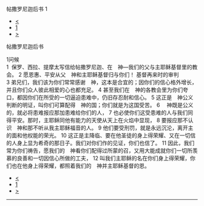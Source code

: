﻿





 帖撒罗尼迦后书 1




* [<](bible/1TH05.md)
* [1](bible/2TH.md)
* [>](bible/2TH02.md)



帖撒罗尼迦后书 
 
1问候  
1  保罗、西拉、提摩太写信给帖撒罗尼迦、在　神—我们的父与主耶稣基督里的教会。 
2 愿恩惠、平安从父　神和主耶稣基督归与你们！ 基督再来时的审判  
3 弟兄们，我们该为你们常常感谢　神，这本是合宜的；因你们的信心格外增长，并且你们众人彼此相爱的心也都充足。 
4 甚至我们在　神的各教会里为你们夸口，都因你们在所受的一切逼迫患难中，仍旧存忍耐和信心。 
5 这正是　神公义判断的明证，叫你们可算配得　神的国；你们就是为这国受苦。 
6 　神既是公义的，就必将患难报应那加患难给你们的人， 
7 也必使你们这受患难的人与我们同得平安。那时，主耶稣同他有能力的天使从天上在火焰中显现， 
8 要报应那不认识　神和那不听从我主耶稣福音的人。 
9 他们要受刑罚，就是永远沉沦，离开主的面和他权能的荣光。 
10 这正是主降临、要在他圣徒的身上得荣耀、又在一切信的人身上显为希奇的那日子。我们对你们作的见证，你们也信了。 
11 因此，我们常为你们祷告，愿我们的　神看你们配得过所蒙的召，又用大能成就你们一切所羡慕的良善和一切因信心所做的工夫， 
12 叫我们主耶稣的名在你们身上得荣耀，你们也在他身上得荣耀，都照着我们的　神并主耶稣基督的恩。 
* [<](bible/1TH05.md)
* [1](bible/2TH.md)
* [>](bible/2TH02.md)





---









